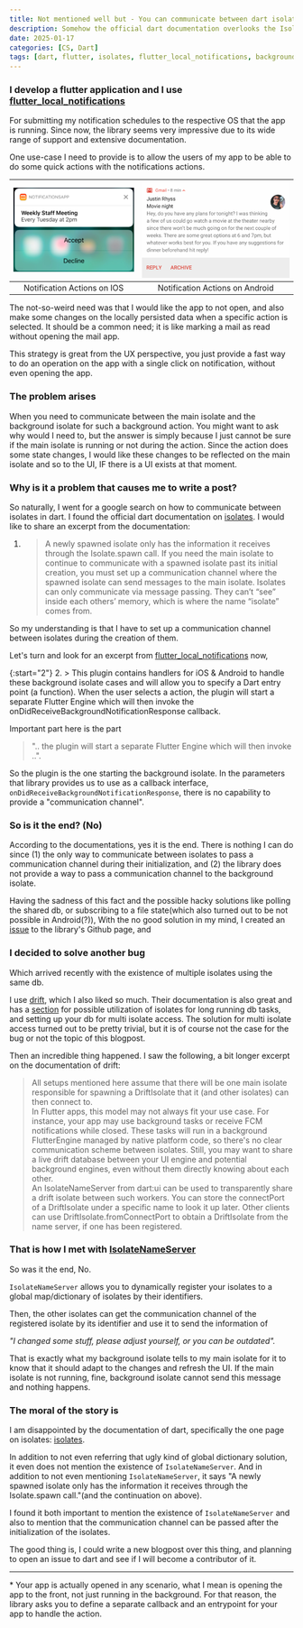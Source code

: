```yaml
---
title: Not mentioned well but - You can communicate between dart isolates using IsolateNameServer
description: Somehow the official dart documentation overlooks the IsolateNameServer for communication between isolates even though it can be necessary to use in some cases.
date: 2025-01-17
categories: [CS, Dart]
tags: [dart, flutter, isolates, flutter_local_notifications, background_isolate, isolate_communication]     # TAG names should always be lowercase
---
```


### I develop a flutter application and I use [flutter_local_notifications](https://pub.dev/packages/flutter_local_notifications)

For submitting my notification schedules to the respective OS that the app is running. Since now, the library
seems very impressive due to its wide range of support and extensive documentation.

One use-case I need to provide is to allow the users of my app to be able to do some quick actions with the notifications actions.

![IOS Notification Action Example](/assets/img/ios_notif_ex.png) |  ![Android Notification Action Example](/assets/img/android_notif_ex.png)
:-------------------------:|:-------------------------:
Notification Actions on IOS  |  Notification Actions on Android

The not-so-weird need was that I would like the app to not open, and also make some changes on the locally persisted
data when a specific action is selected. It should be a common need; it is like marking a mail as read without opening the mail app.

This strategy is great from the UX perspective, you just provide a fast way to do an operation on the app with a single click on notification, without even opening the app.

### The problem arises
When you need to communicate between the main isolate and the background isolate for such a background action.
You might want to ask why would I need to, but the answer is simply because I just cannot be sure if the main isolate is running or not during the action.
Since the action does some state changes, I would like these changes to be reflected on the main isolate and so to the UI, IF there is a UI exists at that moment.

### Why is it a problem that causes me to write a post?

So naturally, I went for a google search on how to communicate between isolates in dart. I found the official dart documentation on [isolates](https://dart.dev/language/isolates).
I would like to share an excerpt from the documentation:
1.  > A newly spawned isolate only has the information it receives through the Isolate.spawn call. If you need the main isolate to continue to communicate with a spawned isolate past its initial creation, you must set up a communication channel where the spawned isolate can send messages to the main isolate. Isolates can only communicate via message passing. They can’t “see” inside each others’ memory, which is where the name “isolate” comes from.

So my understanding is that I have to set up a communication channel between isolates during the creation of them.

Let's turn and look for an excerpt from [flutter_local_notifications](https://pub.dev/packages/flutter_local_notifications) now,

{:start="2"}
2. > This plugin contains handlers for iOS & Android to handle these background isolate cases and will allow you to specify a Dart entry point (a function). When the user selects a action, the plugin will start a separate Flutter Engine which will then invoke the onDidReceiveBackgroundNotificationResponse callback.

Important part here is the part
> ".. the plugin will start a separate Flutter Engine which will then invoke ..".

So the plugin is the one starting the background isolate. In the parameters that library provides us to use as a callback interface,
`onDidReceiveBackgroundNotificationResponse`, there is no capability to provide a "communication channel".

### So is it the end? (No)

According to the documentations, yes it is the end. There is nothing I can do since (1) the only way to communicate between isolates to pass a communication channel during their initialization,
and (2) the library does not provide a way to pass a communication channel to the background isolate.

Having the sadness of this fact and the possible hacky solutions like polling the shared db, or subscribing to a file state(which also turned out to be not possible in Android(?)),
With the no good solution in my mind, I created an [issue](https://github.com/MaikuB/flutter_local_notifications/issues/2517) to the library's Github page, and

### I decided to solve another bug

Which arrived recently with the existence of multiple isolates using the same db.

I use [drift](https://pub.dev/packages/drift), which I also liked so much. Their documentation is also great and has a [section](https://drift.simonbinder.eu/isolates/) for
possible utilization of isolates for long running db tasks, and setting up your db for multi isolate access. The solution for
multi isolate access turned out to be pretty trivial, but it is of course not the case for the bug or not the topic of this blogpost.

Then an incredible thing happened. I saw the following, a bit longer excerpt on the documentation of drift:
>All setups mentioned here assume that there will be one main isolate responsible for spawning a DriftIsolate that it (and other isolates) can then connect to.\
>In Flutter apps, this model may not always fit your use case. For instance, your app may use background tasks or receive FCM notifications while closed. These tasks will run in a background FlutterEngine managed by native platform code, so there's no clear communication scheme between isolates. Still, you may want to share a live drift database between your UI engine and potential background engines, even without them directly knowing about each other.\
>An IsolateNameServer from dart:ui can be used to transparently share a drift isolate between such workers. You can store the connectPort of a DriftIsolate under a specific name to look it up later. Other clients can use DriftIsolate.fromConnectPort to obtain a DriftIsolate from the name server, if one has been registered.

### That is how I met with [IsolateNameServer](https://api.flutter.dev/flutter/dart-ui/IsolateNameServer-class.html)

So was it the end, No.

`IsolateNameServer` allows you to dynamically register your isolates to a global map/dictionary of isolates by their identifiers.

Then, the other isolates can get the communication channel of the registered isolate by its identifier and use it to send the information of

_"I changed some stuff, please adjust yourself, or you can be outdated"._

That is exactly what my background isolate tells to my main isolate for it to know that it should adapt to the changes and refresh the UI.
If the main isolate is not running, fine, background isolate cannot send this message and nothing happens.

### The moral of the story is

I am disappointed by the documentation of dart, specifically the one page on isolates: [isolates](https://dart.dev/language/isolates).

In addition to not even referring that ugly kind of global dictionary solution, it even does not mention the existence of `IsolateNameServer`.
And in addition to not even mentioning `IsolateNameServer`, it says "A newly spawned isolate only has the information it receives through the Isolate.spawn call."(and the continuation on above).

I found it both important to mention the existence of `IsolateNameServer` and also to mention that the communication channel can be passed after the initialization of the isolates.

The good thing is, I could write a new blogpost over this thing, and planning to open an issue to dart and see if I will become a contributor of it.


---
\* Your app is actually opened in any scenario, what I mean is opening the app to the front, not just running in the background.
For that reason, the library asks you to define a separate callback and an entrypoint for your app to handle the action.
